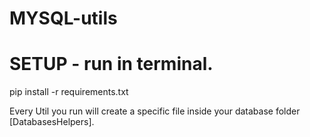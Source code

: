 # MYSQL-utils

# SETUP - run in terminal.
pip install -r requirements.txt

Every Util you run will create a specific file inside your database folder [DatabasesHelpers].
